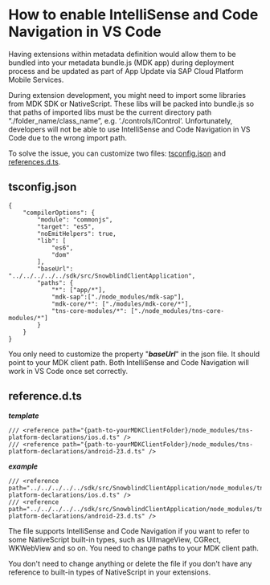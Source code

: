 # How to enable IntelliSense and Code Navigation in VS Code 

Having extensions within metadata definition would allow them to be bundled into your metadata bundle.js (MDK app) during deployment process and be updated as part of App Update via SAP Cloud Platform Mobile Services. 

During extension development, you might need to import some libraries from MDK SDK or NativeScript. These libs will be packed into bundle.js so that paths of imported libs must be the current directory path “./folder_name/class_name”, e.g. ‘./controls/IControl’. Unfortunately, developers will not be able to use IntelliSense and Code Navigation in VS Code due to the wrong import path.

To solve the issue, you can customize two files: [tsconfig.json](tsconfig.json) and [references.d.ts](references.d.ts).

## tsconfig.json
```
{
    "compilerOptions": {
        "module": "commonjs",
        "target": "es5",
        "noEmitHelpers": true,
        "lib": [
            "es6",
            "dom"
        ],        
        "baseUrl": "../../../../../sdk/src/SnowblindClientApplication",
        "paths": {
            "*": ["app/*"],
            "mdk-sap":["./node_modules/mdk-sap"],
            "mdk-core/*": ["./modules/mdk-core/*"],
            "tns-core-modules/*": ["./node_modules/tns-core-modules/*"]
        }
    }
}
```
You only need to customize the property "***baseUrl***" in the json file. It should point to your MDK client path. Both IntelliSense and Code Navigation will work in VS Code once set correctly.

## reference.d.ts
***template***
```
/// <reference path="{path-to-yourMDKClientFolder}/node_modules/tns-platform-declarations/ios.d.ts" />
/// <reference path="{path-to-yourMDKClientFolder}/node_modules/tns-platform-declarations/android-23.d.ts" />
```
***example***
```
/// <reference path="../../../../../sdk/src/SnowblindClientApplication/node_modules/tns-platform-declarations/ios.d.ts" />
/// <reference path="../../../../../sdk/src/SnowblindClientApplication/node_modules/tns-platform-declarations/android-23.d.ts" />
```
The file supports IntelliSense and Code Navigation if you want to refer to some NativeScript built-in types, such as UIImageView, CGRect, WKWebView and so on. You need to change paths to your MDK client path. 

You don't need to change anything or delete the file if you don't have any reference to built-in types of NativeScript in your extensions.